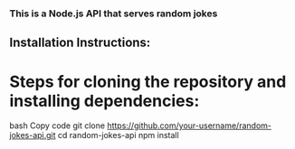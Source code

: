 ### This is a Node.js API that serves random jokes

## Installation Instructions:

# Steps for cloning the repository and installing dependencies:
bash
Copy code
git clone https://github.com/your-username/random-jokes-api.git
cd random-jokes-api
npm install
